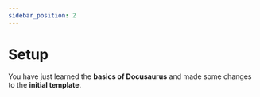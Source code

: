 ```yaml
---
sidebar_position: 2
---
```


# Setup

You have just learned the **basics of Docusaurus** and made some changes to the 
**initial template**.
